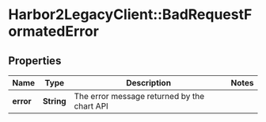 # Harbor2LegacyClient::BadRequestFormatedError

## Properties
Name | Type | Description | Notes
------------ | ------------- | ------------- | -------------
**error** | **String** | The error message returned by the chart API | 


